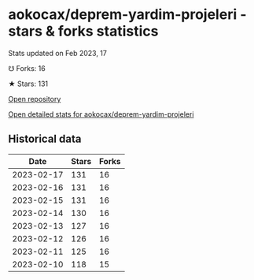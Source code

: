 # aokocax/deprem-yardim-projeleri - stars & forks statistics

Stats updated on Feb 2023, 17

☋ Forks: 16

★ Stars: 131

[Open repository](https://github.com/aokocax/deprem-yardim-projeleri)

[Open detailed stats for aokocax/deprem-yardim-projeleri](https://reviewgithub.com/rep/aokocax/deprem-yardim-projeleri)

## Historical data
| Date | Stars | Forks |
|------|-------|-------|
| 2023-02-17 | 131 | 16 | 
| 2023-02-16 | 131 | 16 | 
| 2023-02-15 | 131 | 16 | 
| 2023-02-14 | 130 | 16 | 
| 2023-02-13 | 127 | 16 | 
| 2023-02-12 | 126 | 16 | 
| 2023-02-11 | 125 | 16 | 
| 2023-02-10 | 118 | 15 | 

